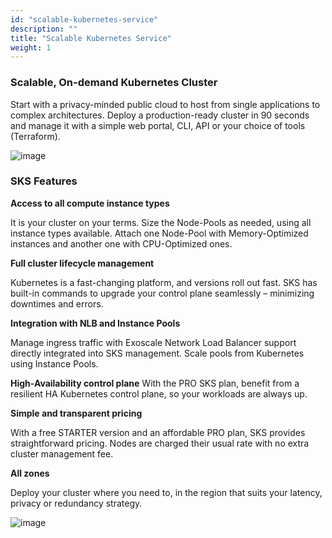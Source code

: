 ```yaml
---
id: "scalable-kubernetes-service"
description: ""
title: "Scalable Kubernetes Service"
weight: 1
---
```


### Scalable, On-demand Kubernetes Cluster

Start with a privacy-minded public cloud to host from single applications to complex architectures. Deploy a production-ready cluster in 90 seconds and manage it with a simple web portal, CLI, API or your choice of tools (Terraform).

![image](exoscale.png)

### SKS Features
**Access to all compute instance types**

It is your cluster on your terms. Size the Node-Pools as needed, using all instance types available. Attach one Node-Pool with Memory-Optimized instances and another one with CPU-Optimized ones.

**Full cluster lifecycle management**

Kubernetes is a fast-changing platform, and versions roll out fast. SKS has built-in commands to upgrade your control plane seamlessly – minimizing downtimes and errors.

**Integration with NLB and Instance Pools**

Manage ingress traffic with Exoscale Network Load Balancer support directly integrated into SKS management. Scale pools from Kubernetes using Instance Pools.

**High-Availability control plane**
With the PRO SKS plan, benefit from a resilient HA Kubernetes control plane, so your workloads are always up.

**Simple and transparent pricing**

With a free STARTER version and an affordable PRO plan, SKS provides straightforward pricing. Nodes are charged their usual rate with no extra cluster management fee.

**All zones**

Deploy your cluster where you need to, in the region that suits your latency, privacy or redundancy strategy.

![image](kubernetes6.png)